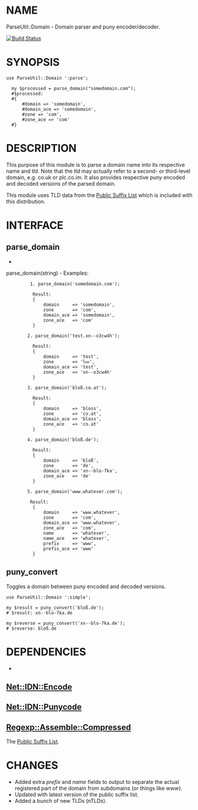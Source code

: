 # NAME

ParseUtil::Domain - Domain parser and puny encoder/decoder.

[![Build Status](https://travis-ci.org/heytrav/ParseUtil-Domain.svg?branch=remove-utf8)](https://travis-ci.org/heytrav/ParseUtil-Domain)

# SYNOPSIS

    use ParseUtil::Domain ':parse';

      my $processed = parse_domain("somedomain.com");
      #$processed:
      #{
          #domain => 'somedomain',
          #domain_ace => 'somedomain',
          #zone => 'com',
          #zone_ace => 'com'
      #}

# DESCRIPTION

This purpose of this module is to parse a domain name into its respective name and tld. Note that
the _tld_ may actually refer to a second- or third-level domain, e.g. co.uk or
plc.co.im.  It also provides respective puny encoded and decoded versions of
the parsed domain.

This module uses TLD data from the [Public Suffix List](http://publicsuffix.org/list/) which is included with this
distribution.

# INTERFACE

## parse\_domain

-
parse\_domain(string)
    -
    Examples:

             1. parse_domain('somedomain.com');

              Result:
              {
                  domain     => 'somedomain',
                  zone       => 'com',
                  domain_ace => 'somedomain',
                  zone_ace   => 'com'
              }

            2. parse_domain('test.xn--o3cw4h');

              Result:
              {
                  domain     => 'test',
                  zone       => 'ไทย',
                  domain_ace => 'test',
                  zone_ace   => 'xn--o3cw4h'
              }

            3. parse_domain('bloß.co.at');

              Result:
              {
                  domain     => 'bloss',
                  zone       => 'co.at',
                  domain_ace => 'bloss',
                  zone_ace   => 'co.at'
              }

            4. parse_domain('bloß.de');

              Result:
              {
                  domain     => 'bloß',
                  zone       => 'de',
                  domain_ace => 'xn--blo-7ka',
                  zone_ace   => 'de'
              }

            5. parse_domain('www.whatever.com');

             Result:
              {
                  domain     => 'www.whatever',
                  zone       => 'com',
                  domain_ace => 'www.whatever',
                  zone_ace   => 'com',
                  name       => 'whatever',
                  name_ace   => 'whatever',
                  prefix     => 'www',
                  prefix_ace => 'www'
              }

## puny\_convert

Toggles a domain between puny encoded and decoded versions.

    use ParseUtil::Domain ':simple';

    my $result = puny_convert('bloß.de');
    # $result: xn--blo-7ka.de

    my $reverse = puny_convert('xn--blo-7ka.de');
    # $reverse: bloß.de

# DEPENDENCIES

-
[Net::IDN::Encode](https://metacpan.org/pod/Net::IDN::Encode)
-
[Net::IDN::Punycode](https://metacpan.org/pod/Net::IDN::Punycode)
-
[Regexp::Assemble::Compressed](https://metacpan.org/pod/Regexp::Assemble::Compressed)
-
The [Public Suffix List](http://publicsuffix.org/list/).

# CHANGES

- Added extra _prefix_ and _name_ fields to output to separate the actual registered part of the domain from subdomains (or things like _www_).
- Updated with latest version of the public suffix list.
- Added a bunch of new TLDs (nTLDs).

